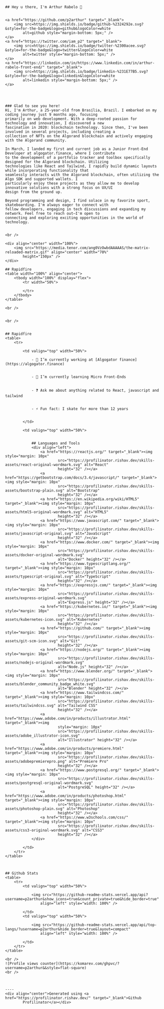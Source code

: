 <!DOCTYPE html>
<html lang="en">

<head>
    <meta charset="UTF-8">
    <meta name="viewport" content="width=device-width, initial-scale=1.0">
    <title>Document</title>
</head>

<body>


    ## Hey u there, I'm Arthur Rabelo 👋


    <a href="https://github.com/p2arthur" target="_blank">
        <img src=https://img.shields.io/badge/github-%2324292e.svg?&style=for-the-badge&logo=github&logoColor=white
            alt=github style="margin-bottom: 5px;" />
    </a>
    <a href="https://twitter.com/iam_p2" target="_blank">
        <img src=https://img.shields.io/badge/twitter-%2300acee.svg?&style=for-the-badge&logo=twitter&logoColor=white
            alt=twitter style="margin-bottom: 5px;" />
    </a>
    <a href="https://linkedin.com/in/https://www.linkedin.com/in/arthur-rabelo-front-end/" target="_blank">
        <img src=https://img.shields.io/badge/linkedin-%231E77B5.svg?&style=for-the-badge&logo=linkedin&logoColor=white
            alt=linkedin style="margin-bottom: 5px;" />
    </a>




    ### Glad to see you here!
    Hi, I'm Arthur, a 25-year-old from Brasília, Brazil. I embarked on my coding journey just 9 months ago, focusing
    primarily on web development. With a deep-rooted passion for technology and innovation, I discovered a new
    fascination in 2020: blockchain technology. Since then, I've been involved in several projects, including creating a
    collection of NFTs on the Algorand blockchain and actively engaging with the Algorand community.

    In March, I landed my first and current job as a Junior Front-End Developer at algogator.finance, where I contribute
    to the development of a portfolio tracker and toolbox specifically designed for the Algorand blockchain. Utilizing
    technologies like React and Tailwind, I rapidly build dynamic layouts while incorporating functionality that
    seamlessly interacts with the Algorand blockchain, often utilizing the Algo SDK and supported wallets. I
    particularly enjoy these projects as they allow me to develop innovative solutions with a strong focus on UX/UI
    design from the ground up.

    Beyond programming and design, I find solace in my favorite sport, skateboarding. I'm always eager to connect with
    fellow developers, engaging in tech discussions and expanding my network. Feel free to reach out—I'm open to
    connecting and exploring exciting opportunities in the world of technology.


    <br />

    <div align="center" width="100%">
        <img src="https://media.tenor.com/ang0VzOwbdAAAAAS/the-matrix-reloaded-matrix.gif" align="center" width="70%"
            height="150px" />
    </div>

    ## Rapidfire
    <table width="100%" align="center">
        <tbody width="100%" display="flex">
            <tr width="50%">

            </tr>
        </tbody>
    </table>

    <br />


    <br />


    ## Rapidfire
    <table>
        <tr>

            <td valign="top" width="50%">

                - 🔭 I’m currently working at [Algogator finance](https://algogator.finance)


                - 🌱 I’m currently learning Micro Front-Ends


                - ❓ Ask me about anything related to React, javascript and tailwind


                - ⚡ Fun fact: I skate for more than 12 years


            </td>

            <td valign="top" width="50%">


                ## Languages and Tools
                <div align="left">
                    <a href="https://reactjs.org/" target="_blank"><img style="margin: 10px"
                            src="https://profilinator.rishav.dev/skills-assets/react-original-wordmark.svg" alt="React"
                            height="32" /></a>
                    <a href="https://getbootstrap.com/docs/3.4/javascript/" target="_blank"><img style="margin: 10px"
                            src="https://profilinator.rishav.dev/skills-assets/bootstrap-plain.svg" alt="Bootstrap"
                            height="32" /></a>
                    <a href="https://en.wikipedia.org/wiki/HTML5" target="_blank"><img style="margin: 10px"
                            src="https://profilinator.rishav.dev/skills-assets/html5-original-wordmark.svg" alt="HTML5"
                            height="32" /></a>
                    <a href="https://www.javascript.com/" target="_blank"><img style="margin: 10px"
                            src="https://profilinator.rishav.dev/skills-assets/javascript-original.svg" alt="JavaScript"
                            height="32" /></a>
                    <a href="https://www.docker.com/" target="_blank"><img style="margin: 10px"
                            src="https://profilinator.rishav.dev/skills-assets/docker-original-wordmark.svg"
                            alt="Docker" height="32" /></a>
                    <a href="https://www.typescriptlang.org/" target="_blank"><img style="margin: 10px"
                            src="https://profilinator.rishav.dev/skills-assets/typescript-original.svg" alt="TypeScript"
                            height="32" /></a>
                    <a href="https://expressjs.com/" target="_blank"><img style="margin: 10px"
                            src="https://profilinator.rishav.dev/skills-assets/express-original-wordmark.svg"
                            alt="Express.js" height="32" /></a>
                    <a href="https://kubernetes.io/" target="_blank"><img style="margin: 10px"
                            src="https://profilinator.rishav.dev/skills-assets/kubernetes-icon.svg" alt="Kubernetes"
                            height="32" /></a>
                    <a href="https://github.com/" target="_blank"><img style="margin: 10px"
                            src="https://profilinator.rishav.dev/skills-assets/git-scm-icon.svg" alt="Git"
                            height="32" /></a>
                    <a href="https://nodejs.org/" target="_blank"><img style="margin: 10px"
                            src="https://profilinator.rishav.dev/skills-assets/nodejs-original-wordmark.svg"
                            alt="Node.js" height="32" /></a>
                    <a href="https://www.blender.org/" target="_blank"><img style="margin: 10px"
                            src="https://profilinator.rishav.dev/skills-assets/blender_community_badge_white.svg"
                            alt="Blender" height="32" /></a>
                    <a href="https://www.tailwindcss.com/" target="_blank"><img style="margin: 10px"
                            src="https://profilinator.rishav.dev/skills-assets/tailwindcss.svg" alt="Tailwind CSS"
                            height="32" /></a>
                    <a href="https://www.adobe.com/in/products/illustrator.html" target="_blank"><img
                            style="margin: 10px"
                            src="https://profilinator.rishav.dev/skills-assets/adobe_illustrator-icon.svg"
                            alt="Illustrator" height="32" /></a>
                    <a href="https://www.adobe.com/in/products/premiere.html" target="_blank"><img style="margin: 10px"
                            src="https://profilinator.rishav.dev/skills-assets/adobepremierepro.png" alt="Premiere Pro"
                            height="32" /></a>
                    <a href="https://www.postgresql.org/" target="_blank"><img style="margin: 10px"
                            src="https://profilinator.rishav.dev/skills-assets/postgresql-original-wordmark.svg"
                            alt="PostgreSQL" height="32" /></a>
                    <a href="https://www.adobe.com/in/products/photoshop.html" target="_blank"><img style="margin: 10px"
                            src="https://profilinator.rishav.dev/skills-assets/photoshop-plain.svg" alt="Photoshop"
                            height="32" /></a>
                    <a href="https://www.w3schools.com/css/" target="_blank"><img style="margin: 10px"
                            src="https://profilinator.rishav.dev/skills-assets/css3-original-wordmark.svg" alt="CSS3"
                            height="32" /></a>
                </div>

            </td>
        </tr>
    </table>



    ## Github Stats
    <table>
        <tr>
            <td valign="top" width="50%">

                <img src="https://github-readme-stats.vercel.app/api?username=p2arthur&show_icons=true&count_private=true&hide_border=true"
                    align="left" style="width: 100%" />

            </td>
            <td valign="top" width="50%">

                <img src="https://github-readme-stats.vercel.app/api/top-langs/?username=p2arthur&hide_border=true&layout=compact"
                    align="left" style="width: 100%" />

            </td>
        </tr>
    </table>

    <br />
    ![Profile views counter](https://komarev.com/ghpvc/?username=p2arthur&&style=flat-square)
    <br />



    ----
    <div align="center">Generated using <a href="https://profilinator.rishav.dev/" target="_blank">Github
            Profilinator</a></div>


</body>

</html>

